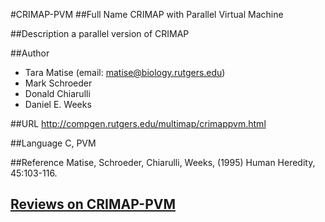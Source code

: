 #CRIMAP-PVM
##Full Name
CRIMAP with Parallel Virtual Machine

##Description
a parallel version of CRIMAP

##Author
* Tara Matise (email: matise@biology.rutgers.edu)
* Mark Schroeder
* Donald Chiarulli
* Daniel E. Weeks

##URL
http://compgen.rutgers.edu/multimap/crimappvm.html

##Language
C, PVM

##Reference
Matise, Schroeder, Chiarulli, Weeks, (1995) Human Heredity, 45:103-116.


## [Reviews on CRIMAP-PVM](https://github.com/gaow/genetic-analysis-software/issues/82)